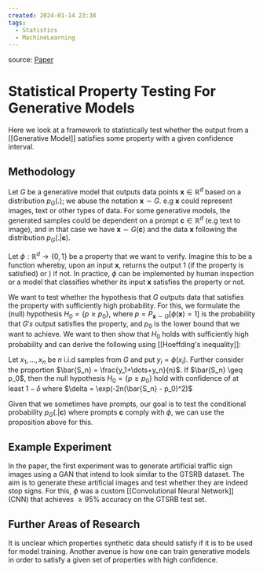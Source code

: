 ```yaml
---
created: 2024-01-14 23:38
tags:
  - Statistics
  - MachineLearning
---
```

source: [Paper](https://openreview.net/pdf?id=xmY_plRB15j)
# Statistical Property Testing For Generative Models

Here we look at a framework to statistically test whether the output from a [[Generative Model]] satisfies some property with a given confidence interval.

## Methodology

Let $G$ be a generative model that outputs data points $\boldsymbol{x} \in \mathbb{R}^d$ based on a distribution $p_{G}(.)$; we abuse the notation $\boldsymbol{x} \sim G$. e.g $\boldsymbol{x}$ could represent images, text or other types of data. For some generative models, the generated samples could be dependent on a prompt $\boldsymbol{c} \in \mathbb{R}^d$ (e.g text to image), and in that case we have $\boldsymbol{x} \sim G(\boldsymbol{c})$ and the data $\boldsymbol{x}$ following the distribution $p_G(.|\boldsymbol{c})$.

Let $\phi: \mathbb{R}^d \rightarrow \{0, 1\}$ be a property that we want to verify. Imagine this to be a function whereby, upon an input $\boldsymbol{x}$, returns the output 1 (if the property is satisfied) or ) if not. In practice, $\phi$ can be implemented by human inspection or a model that classifies whether its input $\boldsymbol{x}$ satisfies the property or not.

We want to test whether the hypothesis that $G$ outputs data that satisfies the property with sufficiently high probability. For this, we formulate the (null) hypothesis $H_0 = \{p \geq p_0\}$, where $p = P_{\boldsymbol{x} \sim G}[\phi(\boldsymbol{x}) = 1]$ is the probability that $G's$ output satisfies the property, and $p_0$ is the lower bound that we want to achieve. We want to then show that $H_0$ holds with sufficiently high probability and can derive the following using [[Hoeffding's inequality]]:

Let $x_1, \dots, x_n$ be $n$ i.i.d samples from $G$ and put $y_i = \phi(x_i)$. Further consider the proportion $\bar{S_n} = \frac{y_1+\dots+y_n}{n}$. If $\bar{S_n} \geq p_0$, then the null hypothesis $H_0 = \{p \geq p_0\}$ hold with confidence of at least $1-\delta$ where $\delta = \exp(-2n(\bar{S_n} - p_0)^2)$

Given that we sometimes have prompts, our goal is to test the conditional probability $p_G(.|\boldsymbol{c})$ where prompts $\boldsymbol{c}$ comply with $\phi$, we can use the proposition above for this.

## Example Experiment

In the paper, the first experiment was to generate artificial traffic sign images using a GAN that intend to look similar to the GTSRB dataset. The aim is to generate these artificial images and test whether they are indeed stop signs. For this, $\phi$ was a custom [[Convolutional Neural Network]] (CNN) that achieves $\geq 95\%$ accuracy on the GTSRB test set.

## Further Areas of Research

It is unclear which properties synthetic data should satisfy if it is to be used for model training. Another avenue is how one can train generative models in order to satisfy a given set of properties with high confidence. 